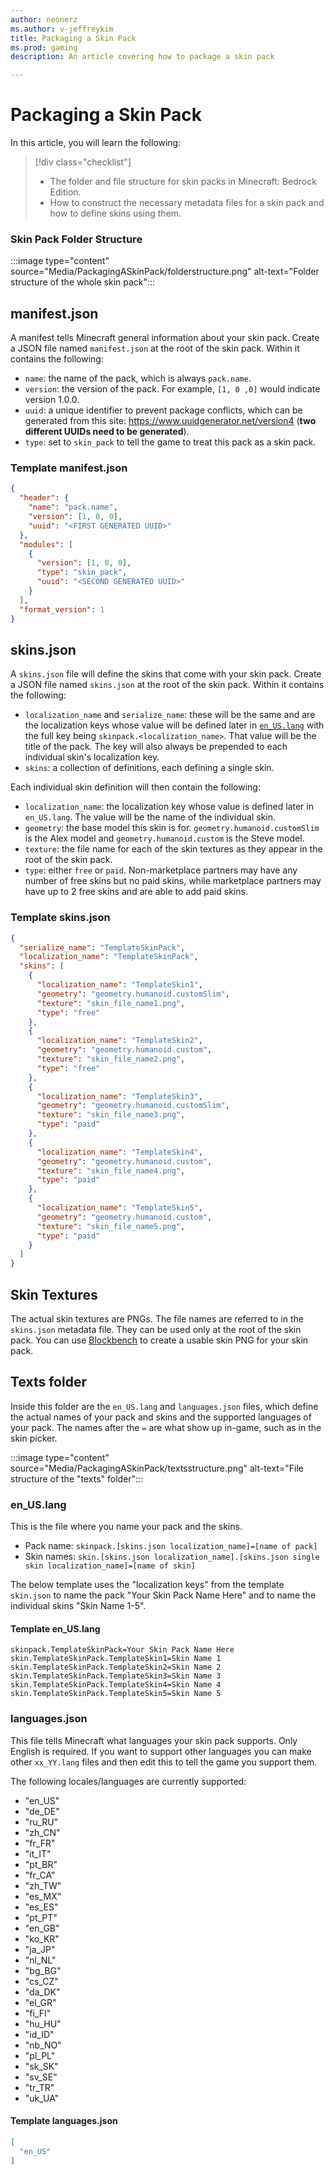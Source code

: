 ```yaml
---
author: neonerz
ms.author: v-jeffreykim
title: Packaging a Skin Pack
ms.prod: gaming
description: An article covering how to package a skin pack

---
```


# Packaging a Skin Pack

In this article, you will learn the following:

> [!div class="checklist"]
>
> - The folder and file structure for skin packs in Minecraft: Bedrock Edition.
> - How to construct the necessary metadata files for a skin pack and how to define skins using them.

### Skin Pack Folder Structure

:::image type="content" source="Media/PackagingASkinPack/folderstructure.png" alt-text="Folder structure of the whole skin pack":::

## manifest.json

A manifest tells Minecraft general information about your skin pack. Create a JSON file named `manifest.json` at the root of the skin pack. Within it contains the following:

- `name`: the name of the pack, which is always `pack.name`.
- `version`: the version of the pack. For example, `[1, 0 ,0]` would indicate version 1.0.0.
- `uuid`: a unique identifier to prevent package conflicts, which can be generated from this site: https://www.uuidgenerator.net/version4 (**two different UUIDs need to be generated**).
- `type`: set to `skin_pack` to tell the game to treat this pack as a skin pack.

### Template manifest.json

```json
{
  "header": {
    "name": "pack.name",
    "version": [1, 0, 0],
    "uuid": "<FIRST GENERATED UUID>"
  },
  "modules": [
    {
      "version": [1, 0, 0],
      "type": "skin_pack",
      "uuid": "<SECOND GENERATED UUID>"
    }
  ],
  "format_version": 1
}
```

## skins.json

A `skins.json` file will define the skins that come with your skin pack. Create a JSON file named `skins.json` at the root of the skin pack. Within it contains the following:

- `localization_name` and `serialize_name`: these will be the same and are the localization keys whose value will be defined later in [`en_US.lang`](#texts-folder) with the full key being `skinpack.<localization_name>`. That value will be the title of the pack. The key will also always be prepended to each individual skin's localization key.
- `skins`: a collection of definitions, each defining a single skin.

Each individual skin definition will then contain the following:

- `localization_name`: the localization key whose value is defined later in `en_US.lang`. The value will be the name of the individual skin.
- `geometry`: the base model this skin is for. `geometry.humanoid.customSlim` is the Alex model and `geometry.humanoid.custom` is the Steve model.
- `texture`: the file name for each of the skin textures as they appear in the root of the skin pack.
- `type`: either `free` or `paid`. Non-marketplace partners may have any number of free skins but no paid skins, while marketplace partners may have up to 2 free skins and are able to add paid skins.

### Template skins.json

```json
{
  "serialize_name": "TemplateSkinPack",
  "localization_name": "TemplateSkinPack",
  "skins": [
    {
      "localization_name": "TemplateSkin1",
      "geometry": "geometry.humanoid.customSlim",
      "texture": "skin_file_name1.png",
      "type": "free"
    },
    {
      "localization_name": "TemplateSkin2",
      "geometry": "geometry.humanoid.custom",
      "texture": "skin_file_name2.png",
      "type": "free"
    },
    {
      "localization_name": "TemplateSkin3",
      "geometry": "geometry.humanoid.customSlim",
      "texture": "skin_file_name3.png",
      "type": "paid"
    },
    {
      "localization_name": "TemplateSkin4",
      "geometry": "geometry.humanoid.custom",
      "texture": "skin_file_name4.png",
      "type": "paid"
    },
    {
      "localization_name": "TemplateSkin5",
      "geometry": "geometry.humanoid.custom",
      "texture": "skin_file_name5.png",
      "type": "paid"
    }
  ]
}
```

## Skin Textures

The actual skin textures are PNGs. The file names are referred to in the `skins.json` metadata file. They can be used only at the root of the skin pack. You can use [Blockbench](https://blockbench.net/) to create a usable skin PNG for your skin pack.

## Texts folder

Inside this folder are the `en_US.lang` and `languages.json` files, which define the actual names of your pack and skins and the supported languages of your pack. The names after the `=` are what show up in-game, such as in the skin picker.

:::image type="content" source="Media/PackagingASkinPack/textsstructure.png" alt-text="File structure of the "texts" folder":::

### en_US.lang

This is the file where you name your pack and the skins.

- Pack name: `skinpack.[skins.json localization_name]=[name of pack]`
- Skin names: `skin.[skins.json localization_name].[skins.json single skin localization_name]=[name of skin]`

The below template uses the "localization keys" from the template `skin.json` to name the pack "Your Skin Pack Name Here" and to name the individual skins "Skin Name 1-5".

#### Template en_US.lang

```
skinpack.TemplateSkinPack=Your Skin Pack Name Here
skin.TemplateSkinPack.TemplateSkin1=Skin Name 1
skin.TemplateSkinPack.TemplateSkin2=Skin Name 2
skin.TemplateSkinPack.TemplateSkin3=Skin Name 3
skin.TemplateSkinPack.TemplateSkin4=Skin Name 4
skin.TemplateSkinPack.TemplateSkin5=Skin Name 5
```

### languages.json

This file tells Minecraft what languages your skin pack supports. Only English is required. If you want to support other languages you can make other `xx_YY.lang` files and then edit this to tell the game you support them.

The following locales/languages are currently supported:

- "en_US"
- "de_DE"
- "ru_RU"
- "zh_CN"
- "fr_FR"
- "it_IT"
- "pt_BR"
- "fr_CA"
- "zh_TW"
- "es_MX"
- "es_ES"
- "pt_PT"
- "en_GB"
- "ko_KR"
- "ja_JP"
- "nl_NL"
- "bg_BG"
- "cs_CZ"
- "da_DK"
- "el_GR"
- "fi_FI"
- "hu_HU"
- "id_ID"
- "nb_NO"
- "pl_PL"
- "sk_SK"
- "sv_SE"
- "tr_TR"
- "uk_UA"

#### Template languages.json

```json
[
  "en_US"
]
```
